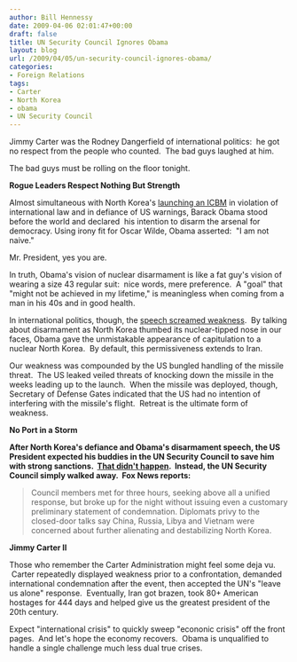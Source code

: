 ```yaml
---
author: Bill Hennessy
date: 2009-04-06 02:01:47+00:00
draft: false
title: UN Security Council Ignores Obama
layout: blog
url: /2009/04/05/un-security-council-ignores-obama/
categories:
- Foreign Relations
tags:
- Carter
- North Korea
- obama
- UN Security Council
---
```


Jimmy Carter was the Rodney Dangerfield of international politics:  he got no respect from the people who counted.  The bad guys laughed at him.  

The bad guys must be rolling on the floor tonight.

**Rogue Leaders Respect Nothing But Strength**

Almost simultaneous with North Korea's [launching an ICBM](https://michellemalkin.com/2009/04/05/and-now-for-the-ineffectual-protestations-from-the-world/) in violation of international law and in defiance of US warnings, Barack Obama stood before the world and declared  his intention to disarm the arsenal for democracy. Using irony fit for Oscar Wilde, Obama asserted:  "I am not naive." 

Mr. President, yes you are.

In truth, Obama's vision of nuclear disarmament is like a fat guy's vision of wearing a size 43 regular suit:  nice words, mere preference.  A "goal" that "might not be achieved in my lifetime," is meaningless when coming from a man in his 40s and in good health.   

In international politics, though, the [speech screamed weakness](https://www.foxnews.com/politics/2009/04/05/obama-pledges-lead-world-nuclear-free-future/).  By talking about disarmament as North Korea thumbed its nuclear-tipped nose in our faces, Obama gave the unmistakable appearance of capitulation to a nuclear North Korea.  By default, this permissiveness extends to Iran.  

Our weakness was compounded by the US bungled handling of the missile threat.  The US leaked veiled threats of knocking down the missile in the weeks leading up to the launch.  When the missile was deployed, though, Secretary of Defense Gates indicated that the US had no intention of interfering with the missile's flight.  Retreat is the ultimate form of weakness.

**No Port in a Storm**

**After North Korea's defiance and Obama's disarmament speech, the US President expected his buddies in the UN Security Council to save him with strong sanctions.  [That didn't happen](https://www.foxnews.com/politics/first100days/2009/04/05/obama-urges-action-decision-meeting-n-korea-launch/).  Instead, the UN Security Council simply walked away.  Fox News reports:**


> 

> 
> Council members met for three hours, seeking above all a unified response, but broke up for the night without issuing even a customary preliminary statement of condemnation. Diplomats privy to the closed-door talks say China, Russia, Libya and Vietnam were concerned about further alienating and destabilizing North Korea.
> 
> 





**Jimmy Carter II**







Those who remember the Carter Administration might feel some deja vu.  Carter repeatedly displayed weakness prior to a confrontation, demanded international condemnation after the event, then accepted the UN's "leave us alone" response.  Eventually, Iran got brazen, took 80+ American hostages for 444 days and helped give us the greatest president of the 20th century.







Expect "international crisis" to quickly sweep "econonic crisis" off the front pages.  And let's hope the economy recovers.  Obama is unqualified to handle a single challenge much less dual true crises.  

